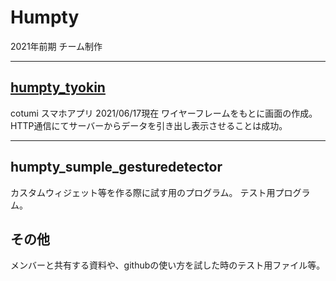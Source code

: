 # Humpty
2021年前期  チーム制作
***

## [humpty_tyokin](https://github.com/WAsub/Humpty/edit/main/humpty_tyokin)
  cotumi スマホアプリ
  2021/06/17現在
  ワイヤーフレームをもとに画面の作成。
  HTTP通信にてサーバーからデータを引き出し表示させることは成功。
***

## humpty_sumple_gesturedetector

  カスタムウィジェット等を作る際に試す用のプログラム。
  テスト用プログラム。
  
## その他

  メンバーと共有する資料や、githubの使い方を試した時のテスト用ファイル等。
